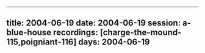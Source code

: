 
---
title: 2004-06-19
date:  2004-06-19
session: a-blue-house
recordings: [charge-the-mound-115,poigniant-116]
days: 2004-06-19
---
